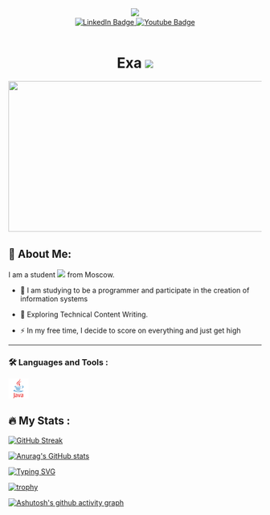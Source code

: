 <div id="header" align="center">
  <img src="https://media.giphy.com/media/cOWrtzOittBpJbjMQ0/giphy.gif" width="100"/>
</div>
<div id="badges" align="center">
  <a href="https://t.me/RbbtShp">
    <img src="https://img.shields.io/badge/Telegram-blue?style=for-the-badge&logo=telegram&logoColor=white" alt="LinkedIn Badge"/>
  </a>
  <a href="https://www.youtube.com/channel/UCtaOYOAaKqs_bp3hJyiiIRg">
    <img src="https://img.shields.io/badge/YouTube-red?style=for-the-badge&logo=youtube&logoColor=white" alt="Youtube Badge"/>
  </a>
</div>
<div id="viewprof" align="center">
  <img src="https://komarev.com/ghpvc/?username=UNIKITOS&style=flat-square&color=blue" alt=""/>
</div>
<div id="heythere" align="center">
  <h1>
  Еха
  <img src="https://media.giphy.com/media/hvRJCLFzcasrR4ia7z/giphy.gif" width="30px"/>
    
</h1>
</div>
<div align="center">
  <img src="https://media.giphy.com/media/G4L8dSFRouOs5zU7RT/giphy.gif" width="600" height="300"/>
</div>

 :rofl: About Me:
---

I am a student <img src="https://media.giphy.com/media/WUlplcMpOCEmTGBtBW/giphy.gif" width="30"> from Moscow.
- :telescope: I am studying to be a programmer and participate in the creation of information systems

- :seedling: Exploring Technical Content Writing.

- :zap: In my free time, I decide to score on everything and just get high
---
### :hammer_and_wrench: Languages and Tools :
<div>
  <img src="https://github.com/devicons/devicon/blob/master/icons/java/java-original-wordmark.svg" title="Java" alt="Java" width="40" height="40"/>&nbsp;
 
</div>

 :fire: My Stats :
---
[![GitHub Streak](http://github-readme-streak-stats.herokuapp.com?user=UNIKITOS)](https://git.io/streak-stats)

[![Anurag's GitHub stats](https://github-readme-stats.vercel.app/api?username=UNIKITOS)](https://github.com/rompersStomper/github-readme-stats)

[![Typing SVG](https://readme-typing-svg.herokuapp.com?color=%2336BCF7&lines=Солнце+смеялось+в+небе+птички+пели)](https://git.io/typing-svg)

[![trophy](https://github-profile-trophy.vercel.app/?username=UNIKITOS)](https://github.com/ryo-ma/github-profile-trophy)

[![Ashutosh's github activity graph](https://activity-graph.herokuapp.com/graph?username=UNIKITOS)](https://github.com/ashutosh00710/github-readme-activity-graph)

